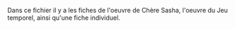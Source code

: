 Dans ce fichier il y a les fiches de l'oeuvre de Chère Sasha, l'oeuvre du Jeu temporel, ainsi qu'une fiche individuel.

